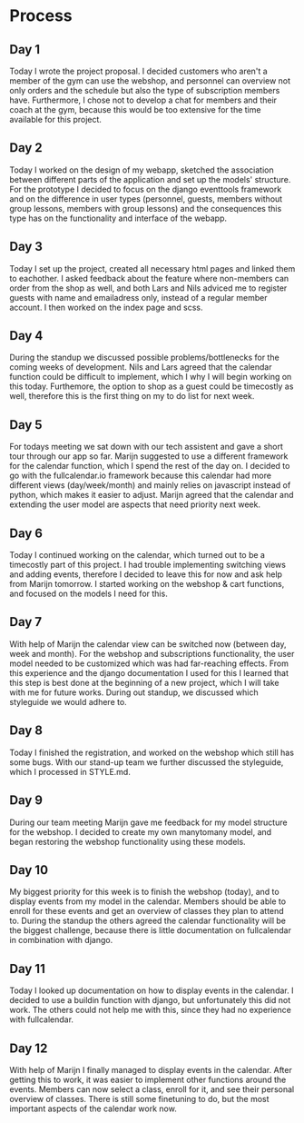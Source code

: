 # Process

## Day 1
Today I wrote the project proposal. I decided customers who aren't a member of the gym can use the webshop, and personnel can overview not only orders and the schedule but also the type of subscription members have. Furthermore, I chose not to develop a chat for members and their coach at the gym, because this would be too extensive for the time available for this project.

## Day 2
Today I worked on the design of my webapp, sketched the association between different parts of the application and set up the models' structure. For the prototype I decided to focus on the django eventtools framework and on the difference in user types (personnel, guests, members without group lessons, members with group lessons) and the consequences this type has on the functionality and interface of the webapp.

## Day 3
Today I set up the project, created all necessary html pages and linked them to eachother. I asked feedback about the feature where non-members can order from the shop as well, and both Lars and Nils adviced me to register guests with name and emailadress only, instead of a regular member account. I then worked on the index page and scss.

## Day 4
During the standup we discussed possible problems/bottlenecks for the coming weeks of development. Nils and Lars agreed that the calendar function could be difficult to implement, which I why I will begin working on this today. Furthemore, the option to shop as a guest could be timecostly as well, therefore this is the first thing on my to do list for next week.

## Day 5
For todays meeting we sat down with our tech assistent and gave a short tour through our app so far. Marijn suggested to use a different framework for the calendar function, which I spend the rest of the day on. I decided to go with the fullcalendar.io framework because this calendar had more different views (day/week/month) and mainly relies on javascript instead of python, which makes it easier to adjust. Marijn agreed that the calendar and extending the user model are aspects that need priority next week.

## Day 6
Today I continued working on the calendar, which turned out to be a timecostly part of this project. I had trouble implementing switching views and adding events, therefore I decided to leave this for now and ask help from Marijn tomorrow. I started working on the webshop & cart functions, and focused on the models I need for this.

## Day 7
With help of Marijn the calendar view can be switched now (between day, week and month). For the webshop and subscriptions functionality, the user model needed to be customized which was had far-reaching effects. From this experience and the django documentation I used for this I learned that this step is best done at the beginning of a new project, which I will take with me for future works. During out standup, we discussed which styleguide we would adhere to.

## Day 8
Today I finished the registration, and worked on the webshop which still has some bugs. With our stand-up team we further discussed the styleguide, which I processed in STYLE.md.

## Day 9
During our team meeting Marijn gave me feedback for my model structure for the webshop. I decided to create my own manytomany model, and began restoring the webshop functionality using these models.

## Day 10
My biggest priority for this week is to finish the webshop (today), and to display events from my model in the calendar. Members should be able to enroll for these events and get an overview of classes they plan to attend to. During the standup the others agreed the calendar functionality will be the biggest challenge, because there is little documentation on fullcalendar in combination with django.

## Day 11
Today I looked up documentation on how to display events in the calendar. I decided to use a buildin function with django, but unfortunately this did not work. The others could not help me with this, since they had no experience with fullcalendar.

## Day 12
With help of Marijn I finally managed to display events in the calendar. After getting this to work, it was easier to implement other functions around the events. Members can now select a class, enroll for it, and see their personal overview of classes. There is still some finetuning to do, but the most important aspects of the calendar work now.
